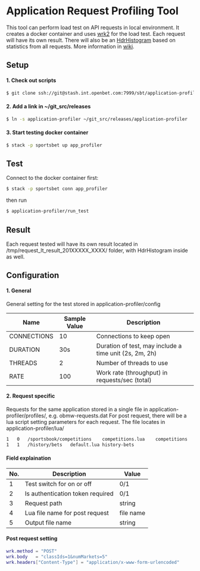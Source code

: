 # Application Request Profiling Tool

This tool can perform load test on API requests in local environment. It creates a docker container and uses [wrk2](https://github.com/giltene/wrk2) for the load test. Each request will have its own result. There will also be an [HdrHistogram](http://hdrhistogram.org/) based on statistics from all requests. More information in [wiki](https://wiki.openbet.com/display/SBT/API+request+profiling).

## Setup
#### 1. Check out scripts
```sh
$ git clone ssh://git@stash.int.openbet.com:7999/sbt/application-profiler.git application-profiler
```

#### 2. Add a link in ~/git_src/releases
```sh
$ ln -s application-profiler ~/git_src/releases/application-profiler
```

#### 3. Start testing docker container

```sh
$ stack -p sportsbet up app_profiler
```

## Test
Connect to the docker container first:
```sh
$ stack -p sportsbet conn app_profiler
```

then run

```sh
$ application-profiler/run_test
```

## Result
Each request tested will have its own result located in /tmp/request_lt_result_201XXXXX_XXXX/ folder, with HdrHistogram inside as well.

## Configuration
#### 1. General
General setting for the test stored in application-profiler/config

| Name | Sample Value | Description |
| ------ | ------ | ------ |
| CONNECTIONS | 10 | Connections to keep open |
| DURATION | 30s | Duration of test, may include a time unit (2s, 2m, 2h) |
| THREADS | 2 | Number of threads to use |
| RATE | 100 | Work rate (throughput) in requests/sec (total) |

#### 2. Request specific
Requests for the same application stored in a single file in application-profiler/profiles/, e.g. obmw-requests.dat
For post request, there will be a lua script setting parameters for each request. The file locates in application-profiler/lua/

```sh
1	0	/sportsbook/competitions	competitions.lua	competitions
1	1	/history/bets	default.lua	history-bets
```

#### Field explaination
| No. | Description | Value |
| ------ | ------ | ------ |
| 1 | Test switch for on or off | 0/1 |
| 2 | Is authentication token required | 0/1 |
| 3 | Request path | string |
| 4 | Lua file name for post request | file name |
| 5 | Output file name | string |

#### Post request setting
```lua
wrk.method = "POST"
wrk.body   = "classIds=1&numMarkets=5"
wrk.headers["Content-Type"] = "application/x-www-form-urlencoded"
```
